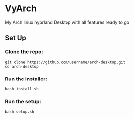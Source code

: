 # VyArch
My Arch linux hyprland Desktop with all features ready to go

## Set Up

### Clone the repo:
```
git clone https://github.com/username/arch-desktop.git
cd arch-desktop
```
### Run the installer:
```
bash install.sh
```

### Run the setup:
```
bash setup.sh
```

